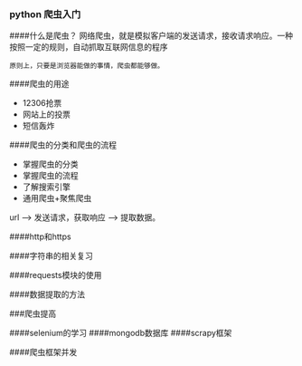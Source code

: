 ### python 爬虫入门

####什么是爬虫？
	网络爬虫，就是模拟客户端的发送请求，接收请求响应。一种按照一定的规则，自动抓取互联网信息的程序
	
	原则上，只要是浏览器能做的事情，爬虫都能够做。
	
####爬虫的用途
+ 12306抢票
+ 网站上的投票
+ 短信轰炸

####爬虫的分类和爬虫的流程
 + 掌握爬虫的分类
 + 掌握爬虫的流程
 + 了解搜索引擎
 + 通用爬虫+聚焦爬虫
 
 url --> 发送请求，获取响应 --> 提取数据。

####http和https

####字符串的相关复习


####requests模块的使用


####数据提取的方法


###爬虫提高

 ####selenium的学习
 ####mongodb数据库
 ####scrapy框架
 
 
 ####爬虫框架并发
 

